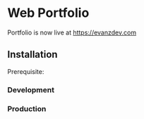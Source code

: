 # Web Portfolio

Portfolio is now live at https://evanzdev.com

## Installation
Prerequisite:  

### Development


### Production
